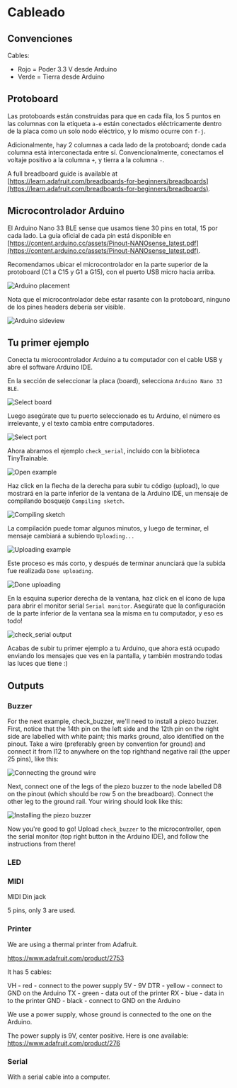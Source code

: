 # Cableado

## Convenciones

Cables:

* Rojo = Poder 3.3 V desde Arduino
* Verde = Tierra desde Arduino

## Protoboard

Las protoboards están construidas para que en cada fila, los 5 puntos en las columnas con la etiqueta `a-e` están conectados eléctricamente dentro de la placa como un solo nodo eléctrico, y lo mismo ocurre con `f-j`. 

Adicionalmente, hay 2 columnas a cada lado de la protoboard; donde cada columna está interconectada entre sí. Convencionalmente, conectamos el voltaje positivo a la columna `+`, y tierra a la columna `-`.

A full breadboard guide is available at [https://learn.adafruit.com/breadboards-for-beginners/breadboards](https://learn.adafruit.com/breadboards-for-beginners/breadboards).

## Microcontrolador Arduino

El Arduino Nano 33 BLE sense que usamos tiene 30 pins en total, 15 por cada lado. La guía oficial de cada pin está disponible en [https://content.arduino.cc/assets/Pinout-NANOsense_latest.pdf](https://content.arduino.cc/assets/Pinout-NANOsense_latest.pdf).

Recomendamos ubicar el microcontrolador en la parte superior de la protoboard (C1 a C15 y G1 a G15), con el puerto USB micro hacia arriba.

![Arduino placement](../docs/images/2-arduino-placement.jpg "Arduino on breadboard")

Nota que el microcontrolador debe estar rasante con la protoboard, ninguno de los pines headers debería ser visible.

![Arduino sideview](../docs/images/2-arduino-sideview.jpg "Arduino sideview")

## Tu primer ejemplo

Conecta tu microcontrolador Arduino a tu computador con el cable USB y abre el software Arduino IDE.

En la sección de seleccionar la placa (board), selecciona `Arduino Nano 33 BLE`.

![Select board](../docs/images/2-select-board.jpg "Select board")

Luego asegúrate que tu puerto seleccionado es tu Arduino, el número es irrelevante, y el texto cambia entre computadores.

![Select port](../docs/images/2-select-port.jpg "Select port")

Ahora abramos el ejemplo `check_serial`, incluido con la biblioteca TinyTrainable.

![Open example](../docs/images/2-open-example.jpg "Open example")

Haz click en la flecha de la derecha para subir tu código (upload), lo que mostrará en la parte inferior de la ventana de la Arduino IDE, un mensaje de compilando bosquejo `Compiling sketch`.

![Compiling sketch](../docs/images/2-compiling-sketch.jpg "Compiling sketch")

La compilación puede tomar algunos minutos, y luego de terminar, el mensaje cambiará a subiendo `Uploading...`

![Uploading example](../docs/images/2-uploading-example.jpg "Uploading example")

Este proceso es más corto, y después de terminar anunciará que la subida fue realizada `Done uploading`.

![Done uploading](../docs/images/2-done-uploading.jpg "Done uploading")

En la esquina superior derecha de la ventana, haz click en el ícono de lupa para abrir el monitor serial `Serial monitor`. Asegúrate que la configuración de la parte inferior de la ventana sea la misma en tu computador, y eso es todo!

![check_serial output](../docs/images/2-check-serial-output.jpg "check_serial output")

Acabas de subir tu primer ejemplo a tu Arduino, que ahora está ocupado enviando los mensajes que ves en la pantalla, y también mostrando todas las luces que tiene :)

## Outputs

### Buzzer

For the next example, check_buzzer, we'll need to install a piezo buzzer. First, notice that the 14th pin on the left side and the 12th pin on the right side are labelled with white paint; this marks ground, also identified on the pinout. Take a wire (preferably green by convention for ground) and connect it from I12 to anywhere on the top righthand negative rail (the upper 25 pins), like this:

![Connecting the ground wire](../docs/images/2-ground-wire.jpg "Ground wire")

Next, connect one of the legs of the piezo buzzer to the node labelled D8 on the pinout (which should be row 5 on the breadboard). Connect the other leg to the ground rail. Your wiring should look like this:

![Installing the piezo buzzer](../docs/images/2-piezo-buzzer-placement.jpg "Piezo buzzer on breadboard")

Now you're good to go! Upload ```check_buzzer``` to the microcontroller, open the serial monitor (top right button in the Arduino IDE), and follow the instructions from there!

### LED

### MIDI

MIDI Din jack

5 pins, only 3 are used.

### Printer

We are using a thermal printer from Adafruit.

https://www.adafruit.com/product/2753

It has 5 cables:

VH - red - connect to the power supply 5V - 9V
DTR - yellow - connect to GND on the Arduino
TX - green - data out of the printer
RX - blue - data in to the printer
GND - black - connect to GND on the Arduino

We use a power supply, whose ground  is connected to the one on the Arduino.

The power supply is 9V, center positive.
Here is one available:
https://www.adafruit.com/product/276

### Serial

With a serial cable into a computer.
